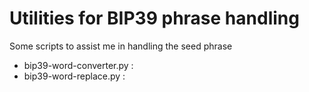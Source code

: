 # Utilities for BIP39 phrase handling

Some scripts to assist me in handling the seed phrase

- bip39-word-converter.py :
- bip39-word-replace.py :
